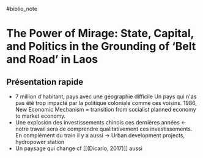 #biblio_note 
# The Power of Mirage: State, Capital, and Politics in the Grounding of ‘Belt and Road’ in Laos
## Présentation rapide 
- 7 million d'habitant, pays avec une géographie difficile Un pays qui n'as pas été trop impacté par la politique coloniale comme ces voisins. 1986, New Economic Mechanism = transition from socialist planned economy to market economy.
- Une explosion des investissements chinois ces dernières années <- notre travail sera de comprendre qualitativement ces investissements. En complément du train il y a aussi -> Urban development projects, hydropower station 
- Un paysage qui change cf [[(Dicarlo, 2017)]] aussi